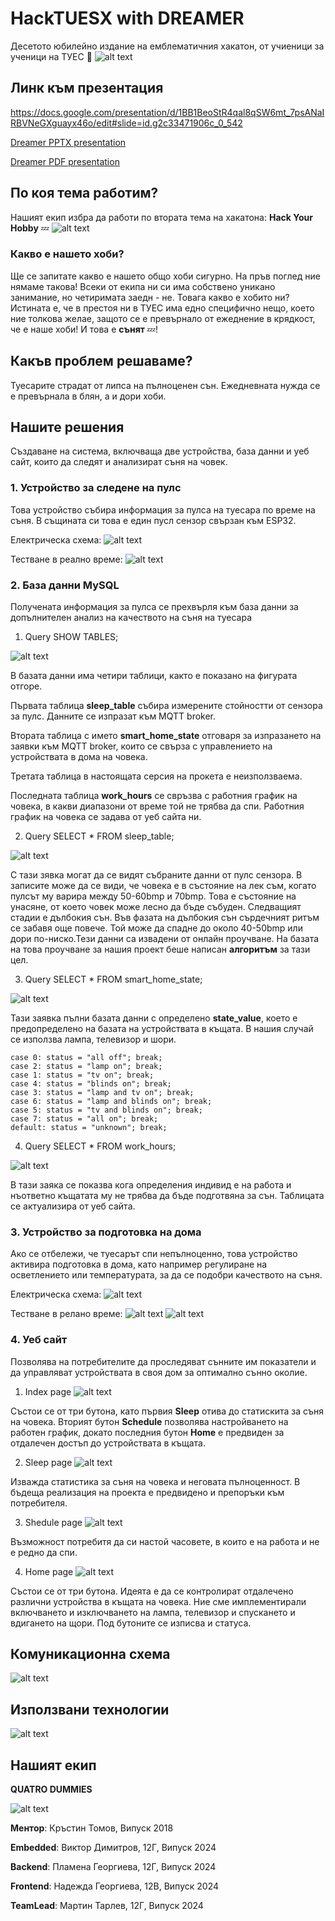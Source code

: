 # HackTUESX with DREAMER
Десетото юбилейно издание на емблематичния хакатон, от учиеници за ученици на ТУЕС 💓
![alt text](README_img/image.png)

## Линк към презентация
https://docs.google.com/presentation/d/1BB1BeoStR4qal8qSW6mt_7psANaIRBVNeGXguayx46o/edit#slide=id.g2c33471906c_0_542

[Dreamer PPTX presentation](Dreamer_presentation.pptx)

[Dreamer PDF presentation](Dreamer_presentation.pdf)

## По коя тема работим?
Нашият екип избра да работи по втората тема на хакатона:
**Hack Your Hobby** 💤
![alt text](README_img/image-1.png)

### Какво е нашето хоби?
Ще се запитате какво е нашето общо хоби сигурно. На пръв поглед ние нямаме такова! Всеки от екипа ни си има собствено уникано занимание, но четиримата заедн - не. 
Товага какво е хобито ни?
Истината е, че в престоя ни в ТУЕС има едно специфично нещо, което ние толкова желае, защото се е превърнало от ежеднение в крядкост, че е наше хоби!
И това е **сънят** 💤! 

## Какъв проблем решаваме?
Туесарите страдат от липса на пълноценен сън. Ежедневната нужда се е превърнала в блян, а и дори хоби.

## Нашите решения
Създаване на система, включваща две устройства, база данни и уеб сайт, които да следят и анализират съня на човек.

### 1. Устройство за следене на пулс
Това устройство събира информация за пулса на туесара по време на съня. В същината си това е един пусл сензор свързан към ESP32. 

Електрическа схема:
![alt text](README_img/pulse_sch.png)

Тестване в реално време:
![alt text](README_img/pulse_test.png)


### 2. База данни MySQL
Получената информация за пулса се прехвърля към база данни за допълнителен анализ на качеството на съня на туесара

1. Query SHOW TABLES;

![alt text](README_img/show_tables.png)

В базата данни има четири таблици, както е показано на фигурата отгоре. 

Първата таблица **sleep_table** събира измерените стойностти от сензора за пулс. Данните се изпразат към MQTT broker.

Втората таблица с името **smart_home_state** отговаря за изпразането на заявки към MQTT broker, които се свърза с управлението на устройствата в дома на човека.

Третата таблица в настоящата серсия на прокета е неизползваема.

Последната таблица **work_hours** се свръзва с работния график на човека, в какви диапазони от време той не трябва да спи. Работния график на човека се задава от уеб сайта ни.

2. Query SELECT * FROM sleep_table;

![alt text](README_img/select_sleep_table.png)

С тази зявка могат да се видят събраните данни от пулс сензора. В записите може да се види, че човека е в състояние на лек съм, когато пулсът му варира между 50-60bmp и 70bmp. Това е състояние на унасяне, от което човек може лесно да бъде събуден. Следващият стадии е дълбокия сън. Във фазата на дълбокия сън сърдечният ритъм се забавя още повече. Той може да спадне до около 40-50bmp или дори по-ниско.Тези данни са извадени от онлайн проучване. На базата на това проучване за нашия проект беше написан **алгоритъм** за тази цел.

3. Query SELECT * FROM smart_home_state;

![alt text](README_img/sh_state.png)

Тази заявка пълни базата данни с определено **state_value**, което е предопределено на базата на устройствата в къщата. В нашия случай се използва лампа, телевизор и шори. 

    case 0: status = "all off"; break; 
    case 2: status = "lamp on"; break;
    case 1: status = "tv on"; break;
    case 4: status = "blinds on"; break;
    case 3: status = "lamp and tv on"; break;
    case 6: status = "lamp and blinds on"; break;
    case 5: status = "tv and blinds on"; break;
    case 7: status = "all on"; break;
    default: status = "unknown"; break;

4. Query SELECT * FROM work_hours;

![alt text](README_img/work_hours_tb.png)

В тази заяка се показва кога определения индивид е на работа и нъответно къщатата му не трябва да бъде подготвяна за сън. Таблицата се актуализира от уеб сайта.


### 3. Устройство за подготовка на дома
Ако се отбележи, че туесарът спи непълноценно, това устройство активира подготовка в дома, като например регулиране на осветлението или температурата, за да се подобри качеството на съня.

Електрическа схема:
![alt text](README_img/smarthome_sch.png)

Тестване в релано време:
![alt text](README_img/testing_sh.png)
![alt text](README_img/testing_sh-1.png)


### 4. Уеб сайт
Позволява на потребителите да проследяват сънните им показатели и да управляват устройствата в своя дом за оптимално сънно околие.

1. Index page
![alt text](README_img/homepage.png)

Състои се от три бутона, като първия **Sleep** отива до статискита за съня на човека. Вторият бутон **Schedule** позволява настройването на работен график, докато последния бутон **Home** е предвиден за отдалечен достъп до устройствата в къщата.

2. Sleep page
![alt text](README_img/sleeppage.png)

Изважда статистика за съня на човека и неговата пълноценност. В бъдеща реализация на проекта е предвидено и препоръки към потребителя.

3. Shedule page
![alt text](README_img/schedulepage.png)

Възможност потребитя да си настой часовете, в които е на работа и не е редно да спи.

4. Home page
![alt text](README_img/homepage2.png)

Състои се от три бутона. Идеята е да се контролират отдалечено различни устройства в къщата на човека. Ние сме имплементирали включването и изключването на лампа, телевизор и спускането и вдигането на щори. Под бутоните се изписва и статуса.


## Комуникационна схема
![alt text](HTX.png)

## Използвани технологии
![alt text](README_img/technologies.png)

## Нашият екип

**QUATRO DUMMIES**

![alt text](README_img/team.png)

**Ментор**: Кръстин Томов, Випуск 2018

**Embedded**: Виктор Димитров, 12Г, Випуск 2024

**Backend**: Пламена Георгиева, 12Г, Випуск 2024

**Frontend**: Надежда Георгиева, 12В, Випуск 2024

**TeamLead**: Мартин Тарлев, 12Г, Випуск 2024


